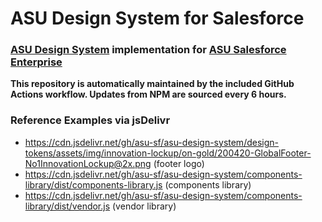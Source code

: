 # ASU Design System for Salesforce
### [ASU Design System](https://unity.web.asu.edu) implementation for [ASU Salesforce Enterprise](https://github.com/ASU/asu-salesforce-metadata)

**This repository is automatically maintained by the included GitHub Actions workflow. Updates from NPM are sourced every 6 hours.**


### Reference Examples via jsDelivr
- https://cdn.jsdelivr.net/gh/asu-sf/asu-design-system/design-tokens/assets/img/innovation-lockup/on-gold/200420-GlobalFooter-No1InnovationLockup@2x.png (footer logo)
- https://cdn.jsdelivr.net/gh/asu-sf/asu-design-system/components-library/dist/components-library.js (components library)
- https://cdn.jsdelivr.net/gh/asu-sf/asu-design-system/components-library/dist/vendor.js (vendor library)
